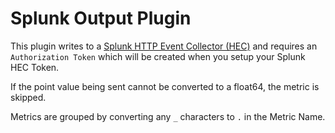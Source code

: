 # Splunk Output Plugin

This plugin writes to a [Splunk HTTP Event Collector (HEC)](http://docs.splunk.com/Documentation/Splunk/latest/Data/UsetheHTTPEventCollector)
and requires an `Authorization Token` which will be created when you setup your Splunk HEC Token.


If the point value being sent cannot be converted to a float64, the metric is skipped.

Metrics are grouped by converting any `_` characters to `.` in the Metric Name.